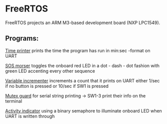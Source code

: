 # FreeRTOS
FreeRTOS projects an ARM M3-based development board (NXP LPC1549).

<h2>Programs:</h2>
<p><a href= https://github.com/jaakkoiot/FreeRTOS/tree/main/min_sec_UART_print>Time printer</a> prints the time the program has run in min:sec -format on UART</p>
<p><a href= https://github.com/jaakkoiot/FreeRTOS/tree/main/visual_SOS_morser>SOS morser</a> toggles the onboard red LED in a dot - dash - dot fashion with green LED accenting every other sequence</p>
<p><a href= https://github.com/jaakkoiot/FreeRTOS/tree/main/variable_incrementer>Variable incrementer</a> increments a count that it prints on UART either 1/sec if no button is pressed or 10/sec if SW1 is pressed</p>
<p><a href= https://github.com/jaakkoiot/FreeRTOS/tree/main/mutex_printer>Mutex guard</a> for serial string printing -> SW1-3 print their info on the terminal</p>
<p><a href= https://github.com/jaakkoiot/FreeRTOS/tree/main/semaphore_activity_indicator>Activity indicator</a> using a binary semaphore to illuminate onboard LED when UART is written through 
